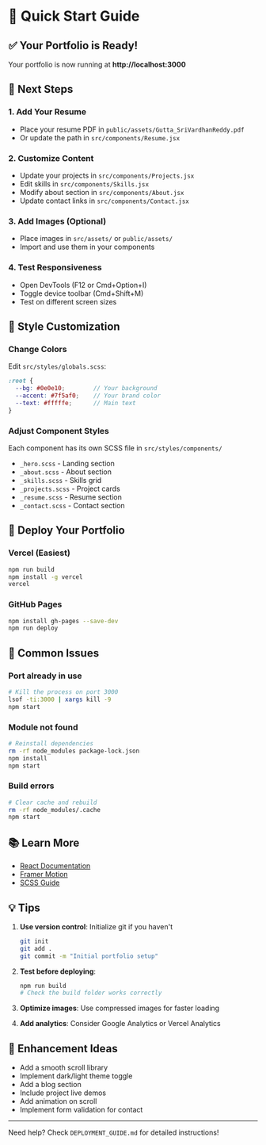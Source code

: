 # 🚀 Quick Start Guide

## ✅ Your Portfolio is Ready!

Your portfolio is now running at **http://localhost:3000**

## 📝 Next Steps

### 1. Add Your Resume
- Place your resume PDF in `public/assets/Gutta_SriVardhanReddy.pdf`
- Or update the path in `src/components/Resume.jsx`

### 2. Customize Content
- Update your projects in `src/components/Projects.jsx`
- Edit skills in `src/components/Skills.jsx`
- Modify about section in `src/components/About.jsx`
- Update contact links in `src/components/Contact.jsx`

### 3. Add Images (Optional)
- Place images in `src/assets/` or `public/assets/`
- Import and use them in your components

### 4. Test Responsiveness
- Open DevTools (F12 or Cmd+Option+I)
- Toggle device toolbar (Cmd+Shift+M)
- Test on different screen sizes

## 🎨 Style Customization

### Change Colors
Edit `src/styles/globals.scss`:
```scss
:root {
  --bg: #0e0e10;        // Your background
  --accent: #7f5af0;    // Your brand color
  --text: #fffffe;      // Main text
}
```

### Adjust Component Styles
Each component has its own SCSS file in `src/styles/components/`
- `_hero.scss` - Landing section
- `_about.scss` - About section
- `_skills.scss` - Skills grid
- `_projects.scss` - Project cards
- `_resume.scss` - Resume section
- `_contact.scss` - Contact section

## 🚀 Deploy Your Portfolio

### Vercel (Easiest)
```bash
npm run build
npm install -g vercel
vercel
```

### GitHub Pages
```bash
npm install gh-pages --save-dev
npm run deploy
```

## 🐛 Common Issues

### Port already in use
```bash
# Kill the process on port 3000
lsof -ti:3000 | xargs kill -9
npm start
```

### Module not found
```bash
# Reinstall dependencies
rm -rf node_modules package-lock.json
npm install
npm start
```

### Build errors
```bash
# Clear cache and rebuild
rm -rf node_modules/.cache
npm start
```

## 📚 Learn More

- [React Documentation](https://react.dev)
- [Framer Motion](https://www.framer.com/motion/)
- [SCSS Guide](https://sass-lang.com/guide)

## 💡 Tips

1. **Use version control**: Initialize git if you haven't
   ```bash
   git init
   git add .
   git commit -m "Initial portfolio setup"
   ```

2. **Test before deploying**:
   ```bash
   npm run build
   # Check the build folder works correctly
   ```

3. **Optimize images**: Use compressed images for faster loading

4. **Add analytics**: Consider Google Analytics or Vercel Analytics

## 🎯 Enhancement Ideas

- Add a smooth scroll library
- Implement dark/light theme toggle
- Add a blog section
- Include project live demos
- Add animation on scroll
- Implement form validation for contact

---

Need help? Check `DEPLOYMENT_GUIDE.md` for detailed instructions!
